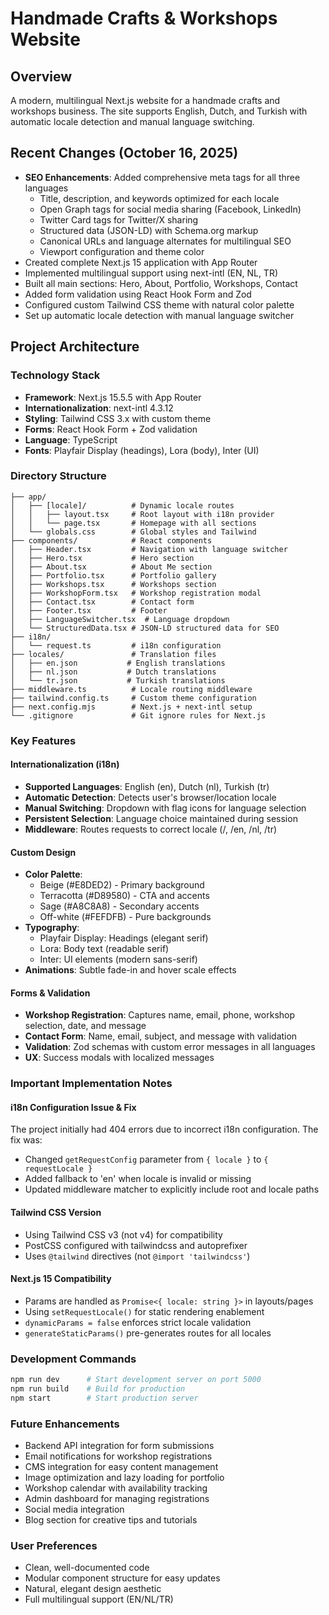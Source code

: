 # Handmade Crafts & Workshops Website

## Overview
A modern, multilingual Next.js website for a handmade crafts and workshops business. The site supports English, Dutch, and Turkish with automatic locale detection and manual language switching.

## Recent Changes (October 16, 2025)
- **SEO Enhancements**: Added comprehensive meta tags for all three languages
  - Title, description, and keywords optimized for each locale
  - Open Graph tags for social media sharing (Facebook, LinkedIn)
  - Twitter Card tags for Twitter/X sharing
  - Structured data (JSON-LD) with Schema.org markup
  - Canonical URLs and language alternates for multilingual SEO
  - Viewport configuration and theme color
- Created complete Next.js 15 application with App Router
- Implemented multilingual support using next-intl (EN, NL, TR)
- Built all main sections: Hero, About, Portfolio, Workshops, Contact
- Added form validation using React Hook Form and Zod
- Configured custom Tailwind CSS theme with natural color palette
- Set up automatic locale detection with manual language switcher

## Project Architecture

### Technology Stack
- **Framework**: Next.js 15.5.5 with App Router
- **Internationalization**: next-intl 4.3.12
- **Styling**: Tailwind CSS 3.x with custom theme
- **Forms**: React Hook Form + Zod validation
- **Language**: TypeScript
- **Fonts**: Playfair Display (headings), Lora (body), Inter (UI)

### Directory Structure
```
├── app/
│   ├── [locale]/          # Dynamic locale routes
│   │   ├── layout.tsx     # Root layout with i18n provider
│   │   └── page.tsx       # Homepage with all sections
│   └── globals.css        # Global styles and Tailwind
├── components/            # React components
│   ├── Header.tsx         # Navigation with language switcher
│   ├── Hero.tsx           # Hero section
│   ├── About.tsx          # About Me section
│   ├── Portfolio.tsx      # Portfolio gallery
│   ├── Workshops.tsx      # Workshops section
│   ├── WorkshopForm.tsx   # Workshop registration modal
│   ├── Contact.tsx        # Contact form
│   ├── Footer.tsx         # Footer
│   ├── LanguageSwitcher.tsx  # Language dropdown
│   └── StructuredData.tsx # JSON-LD structured data for SEO
├── i18n/
│   └── request.ts         # i18n configuration
├── locales/               # Translation files
│   ├── en.json           # English translations
│   ├── nl.json           # Dutch translations
│   └── tr.json           # Turkish translations
├── middleware.ts          # Locale routing middleware
├── tailwind.config.ts     # Custom theme configuration
├── next.config.mjs        # Next.js + next-intl setup
└── .gitignore             # Git ignore rules for Next.js
```

### Key Features

#### Internationalization (i18n)
- **Supported Languages**: English (en), Dutch (nl), Turkish (tr)
- **Automatic Detection**: Detects user's browser/location locale
- **Manual Switching**: Dropdown with flag icons for language selection
- **Persistent Selection**: Language choice maintained during session
- **Middleware**: Routes requests to correct locale (/, /en, /nl, /tr)

#### Custom Design
- **Color Palette**:
  - Beige (#E8DED2) - Primary background
  - Terracotta (#D89580) - CTA and accents
  - Sage (#A8C8A8) - Secondary accents
  - Off-white (#FEFDFB) - Pure backgrounds
- **Typography**:
  - Playfair Display: Headings (elegant serif)
  - Lora: Body text (readable serif)
  - Inter: UI elements (modern sans-serif)
- **Animations**: Subtle fade-in and hover scale effects

#### Forms & Validation
- **Workshop Registration**: Captures name, email, phone, workshop selection, date, and message
- **Contact Form**: Name, email, subject, and message with validation
- **Validation**: Zod schemas with custom error messages in all languages
- **UX**: Success modals with localized messages

### Important Implementation Notes

#### i18n Configuration Issue & Fix
The project initially had 404 errors due to incorrect i18n configuration. The fix was:
- Changed `getRequestConfig` parameter from `{ locale }` to `{ requestLocale }`
- Added fallback to 'en' when locale is invalid or missing
- Updated middleware matcher to explicitly include root and locale paths

#### Tailwind CSS Version
- Using Tailwind CSS v3 (not v4) for compatibility
- PostCSS configured with tailwindcss and autoprefixer
- Uses `@tailwind` directives (not `@import 'tailwindcss'`)

#### Next.js 15 Compatibility
- Params are handled as `Promise<{ locale: string }>` in layouts/pages
- Using `setRequestLocale()` for static rendering enablement
- `dynamicParams = false` enforces strict locale validation
- `generateStaticParams()` pre-generates routes for all locales

### Development Commands
```bash
npm run dev      # Start development server on port 5000
npm run build    # Build for production
npm start        # Start production server
```

### Future Enhancements
- Backend API integration for form submissions
- Email notifications for workshop registrations
- CMS integration for easy content management
- Image optimization and lazy loading for portfolio
- Workshop calendar with availability tracking
- Admin dashboard for managing registrations
- Social media integration
- Blog section for creative tips and tutorials

### User Preferences
- Clean, well-documented code
- Modular component structure for easy updates
- Natural, elegant design aesthetic
- Full multilingual support (EN/NL/TR)
